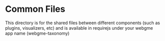 # Common Files
This directory is for the shared files between different components (such as plugins, visualizers, etc) and is available in requirejs under your webgme app name (webgme-taxonomy)
